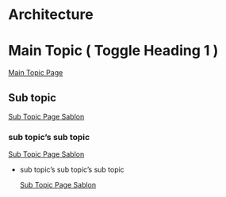 # Architecture

# Main Topic ( Toggle Heading 1 )

[Main Topic Page](Architecture%20b6fca36819cd4fedb67e93aadf6c65ee/Main%20Topic%20Page%20e5ba62052b4f4458abf2e179542a531d.md)

## Sub topic

[Sub Topic Page Sablon](Architecture%20b6fca36819cd4fedb67e93aadf6c65ee/Sub%20Topic%20Page%20Sablon%2062d26f81768c4b23807eab9002e32d26.md)

### sub topic’s sub topic

[Sub Topic Page Sablon](Architecture%20b6fca36819cd4fedb67e93aadf6c65ee/Sub%20Topic%20Page%20Sablon%2085dd6183513844009fb4b2851c2ef944.md)

- sub topic’s sub topic’s sub topic
    
    [Sub Topic Page Sablon](Architecture%20b6fca36819cd4fedb67e93aadf6c65ee/Sub%20Topic%20Page%20Sablon%208192eadb637040b09f5e51bfbdf3eb17.md)